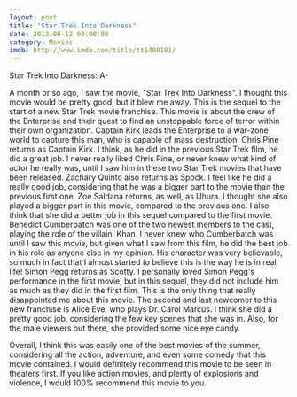 ```yaml
---
layout: post
title: "Star Trek Into Darkness"
date: 2013-06-12 00:00:00
category: Movies
imdb: http://www.imdb.com/title/tt1408101/
---
```


Star Trek Into Darkness: A-

A month or so ago, I saw the movie, "Star Trek Into Darkness". I thought this movie would be pretty good, but it blew me away. This is the sequel to the start of a new Star Trek movie franchise. This movie is about the crew of the Enterprise and their quest to find an unstoppable force of terror within their own organization. Captain Kirk leads the Enterprise to a war-zone world to capture this man, who is capable of mass destruction. Chris Pine returns as Captain Kirk. I think, as he did in the previous Star Trek film, he did a great job. I never really liked Chris Pine, or never knew what kind of actor he really was, until I saw him in these two Star Trek movies that have been released. Zachary Quinto also returns as Spock. I feel like he did a really good job, considering that he was a bigger part to the movie than the previous first one. Zoe Saldana returns, as well, as Uhura. I thought she also played a bigger part in this movie, compared to the previous one. I also think that she did a better job in this sequel compared to the first movie. Benedict Cumberbatch was one of the two newest members to the cast, playing the role of the villain, Khan. I never knew who Cumberbatch was until I saw this movie, but given what I saw from this film, he did the best job in his role as anyone else in my opinion. His character was very believable, so much in fact that I almost started to believe this is the way he is in real life! Simon Pegg returns as Scotty. I personally loved Simon Pegg's performance in the first movie, but in this sequel, they did not include him as much as they did in the first film. This is the only thing that really disappointed me about this movie. The second and last newcomer to this new franchise is Alice Eve, who plays Dr. Carol Marcus. I think she did a pretty good job, considering the few key scenes that she was in. Also, for the male viewers out there, she provided some nice eye candy.

Overall, I think this was easily one of the best movies of the summer, considering all the action, adventure, and even some comedy that this movie contained. I would definitely recommend this movie to be seen in theaters first. If you like action movies, and plenty of explosions and violence, I would 100% recommend this movie to you.
